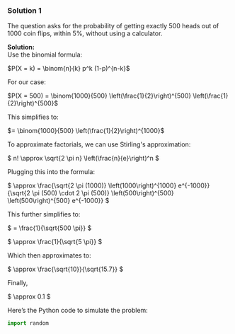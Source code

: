 ### Solution 1

The question asks for the probability of getting exactly 500 heads out of 1000 coin flips, within 5%, without using a calculator.

**Solution:**  
Use the binomial formula:

$P(X = k) = \binom{n}{k} p^k (1-p)^{n-k}$

For our case:


$P(X = 500) = \binom{1000}{500} \left(\frac{1}{2}\right)^{500} \left(\frac{1}{2}\right)^{500}$

This simplifies to:

$= \binom{1000}{500} \left(\frac{1}{2}\right)^{1000}$

To approximate factorials, we can use Stirling's approximation:

$
n! \approx \sqrt{2 \pi n} \left(\frac{n}{e}\right)^n
$

Plugging this into the formula:

$
\approx \frac{\sqrt{2 \pi (1000)} \left(1000\right)^{1000} e^{-1000}}{\sqrt{2 \pi (500) \cdot 2 \pi (500)} \left(500\right)^{500} \left(500\right)^{500} e^{-1000}}
$

This further simplifies to:

$
= \frac{1}{\sqrt{500 \pi}}
$

$
\approx \frac{1}{\sqrt{5 \pi}}
$

Which then approximates to:

$
\approx \frac{\sqrt{10}}{\sqrt{15.7}}
$

Finally,

$
\approx 0.1
$

Here’s the Python code to simulate the problem:

```python
import random
``` 
